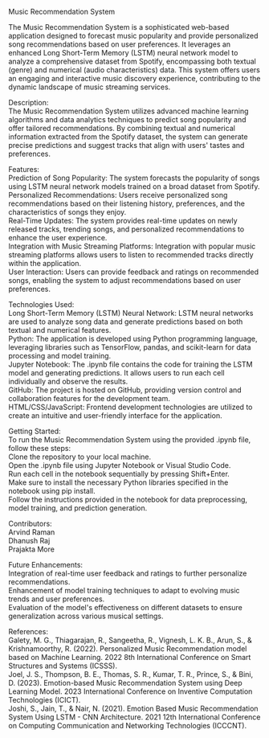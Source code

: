 Music Recommendation System<br>

The Music Recommendation System is a sophisticated web-based application designed to forecast music popularity and provide personalized song recommendations based on user preferences. It leverages an enhanced Long Short-Term Memory (LSTM) neural network model to analyze a comprehensive dataset from Spotify, encompassing both textual (genre) and numerical (audio characteristics) data. This system offers users an engaging and interactive music discovery experience, contributing to the dynamic landscape of music streaming services.<br>

Description:<br>
The Music Recommendation System utilizes advanced machine learning algorithms and data analytics techniques to predict song popularity and offer tailored recommendations. By combining textual and numerical information extracted from the Spotify dataset, the system can generate precise predictions and suggest tracks that align with users' tastes and preferences.<br>

Features:<br>
Prediction of Song Popularity: The system forecasts the popularity of songs using LSTM neural network models trained on a broad dataset from Spotify.<br>
Personalized Recommendations: Users receive personalized song recommendations based on their listening history, preferences, and the characteristics of songs they enjoy.<br>
Real-Time Updates: The system provides real-time updates on newly released tracks, trending songs, and personalized recommendations to enhance the user experience.<br>
Integration with Music Streaming Platforms: Integration with popular music streaming platforms allows users to listen to recommended tracks directly within the application.<br>
User Interaction: Users can provide feedback and ratings on recommended songs, enabling the system to adjust recommendations based on user preferences.<br>

Technologies Used:<br>
Long Short-Term Memory (LSTM) Neural Network: LSTM neural networks are used to analyze song data and generate predictions based on both textual and numerical features.<br>
Python: The application is developed using Python programming language, leveraging libraries such as TensorFlow, pandas, and scikit-learn for data processing and model training.<br>
Jupyter Notebook: The .ipynb file contains the code for training the LSTM model and generating predictions. It allows users to run each cell individually and observe the results.<br>
GitHub: The project is hosted on GitHub, providing version control and collaboration features for the development team.<br>
HTML/CSS/JavaScript: Frontend development technologies are utilized to create an intuitive and user-friendly interface for the application.<br>

Getting Started:<br>
To run the Music Recommendation System using the provided .ipynb file, follow these steps:<br>
Clone the repository to your local machine.<br>
Open the .ipynb file using Jupyter Notebook or Visual Studio Code.<br>
Run each cell in the notebook sequentially by pressing Shift+Enter.<br>
Make sure to install the necessary Python libraries specified in the notebook using pip install.<br>
Follow the instructions provided in the notebook for data preprocessing, model training, and prediction generation.<br>

Contributors:<br>
Arvind Raman<br>
Dhanush Raj<br>
Prajakta More<br>

Future Enhancements:<br>
Integration of real-time user feedback and ratings to further personalize recommendations.<br>
Enhancement of model training techniques to adapt to evolving music trends and user preferences.<br>
Evaluation of the model's effectiveness on different datasets to ensure generalization across various musical settings.<br>

References:<br>
Galety, M. G., Thiagarajan, R., Sangeetha, R., Vignesh, L. K. B., Arun, S., & Krishnamoorthy, R. (2022). Personalized Music Recommendation model based on Machine Learning. 2022 8th International Conference on Smart Structures and Systems (ICSSS).<br>
Joel, J. S., Thompson, B. E., Thomas, S. R., Kumar, T. R., Prince, S., & Bini, D. (2023). Emotion-based Music Recommendation System using Deep Learning Model. 2023 International Conference on Inventive Computation Technologies (ICICT).<br>
Joshi, S., Jain, T., & Nair, N. (2021). Emotion Based Music Recommendation System Using LSTM - CNN Architecture. 2021 12th International Conference on Computing Communication and Networking Technologies (ICCCNT).<br>
